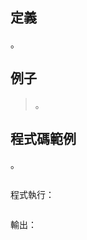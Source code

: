 ## 定義

。

## 例子   

> 。  
  
## 程式碼範例  
。
```java

```  

程式執行：  
```java

```  

輸出：  
```java
```
